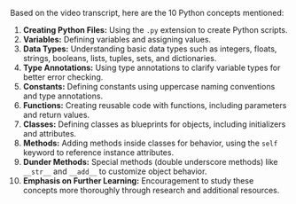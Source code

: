 Based on the video transcript, here are the 10 Python concepts mentioned:

1. **Creating Python Files:** Using the `.py` extension to create Python scripts.
2. **Variables:** Defining variables and assigning values.
3. **Data Types:** Understanding basic data types such as integers, floats, strings, booleans, lists, tuples, sets, and dictionaries.
4. **Type Annotations:** Using type annotations to clarify variable types for better error checking.
5. **Constants:** Defining constants using uppercase naming conventions and type annotations.
6. **Functions:** Creating reusable code with functions, including parameters and return values.
7. **Classes:** Defining classes as blueprints for objects, including initializers and attributes.
8. **Methods:** Adding methods inside classes for behavior, using the `self` keyword to reference instance attributes.
9. **Dunder Methods:** Special methods (double underscore methods) like `__str__` and `__add__` to customize object behavior.
10. **Emphasis on Further Learning:** Encouragement to study these concepts more thoroughly through research and additional resources.